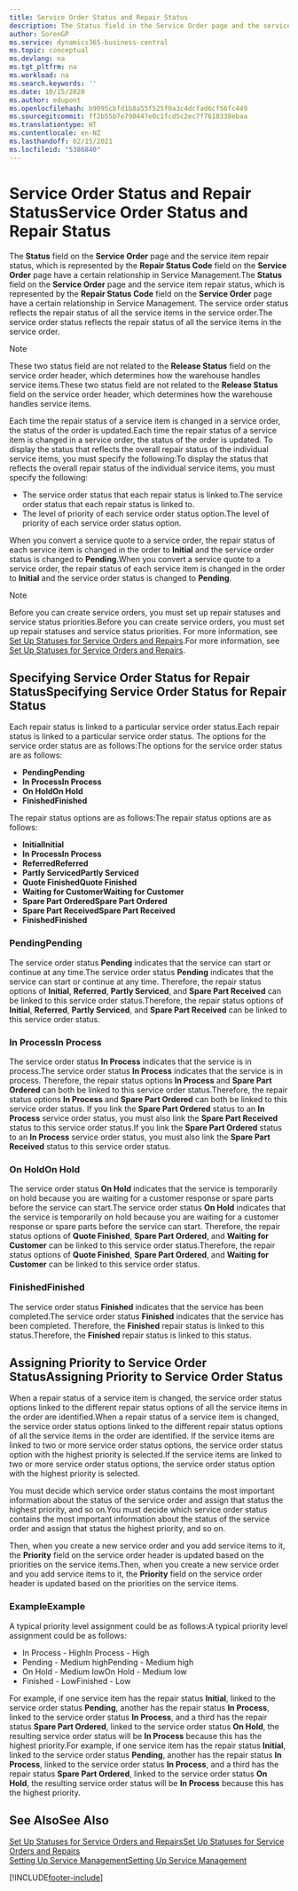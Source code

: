 ```yaml
---
title: Service Order Status and Repair Status
description: The Status field in the Service Order page and the service item repair status, which is represented by the Repair Status Code field in the Service Order page have a certain relationship in Service Management. The service order status reflects the repair status of all the service items in the service order.
author: SorenGP
ms.service: dynamics365-business-central
ms.topic: conceptual
ms.devlang: na
ms.tgt_pltfrm: na
ms.workload: na
ms.search.keywords: ''
ms.date: 10/15/2020
ms.author: edupont
ms.openlocfilehash: b9095cbfd1b8a55f525f0a3c4dcfad6cf56fc449
ms.sourcegitcommit: ff2b55b7e790447e0c1fcd5c2ec7f7610338ebaa
ms.translationtype: HT
ms.contentlocale: en-NZ
ms.lasthandoff: 02/15/2021
ms.locfileid: "5386840"
---
```

# <a name="service-order-status-and-repair-status"></a><span data-ttu-id="fc675-104">Service Order Status and Repair Status</span><span class="sxs-lookup"><span data-stu-id="fc675-104">Service Order Status and Repair Status</span></span>

<span data-ttu-id="fc675-105">The **Status** field on the **Service Order** page and the service item repair status, which is represented by the **Repair Status Code** field on the **Service Order** page have a certain relationship in Service Management.</span><span class="sxs-lookup"><span data-stu-id="fc675-105">The **Status** field on the **Service Order** page and the service item repair status, which is represented by the **Repair Status Code** field on the **Service Order** page have a certain relationship in Service Management.</span></span> <span data-ttu-id="fc675-106">The service order status reflects the repair status of all the service items in the service order.</span><span class="sxs-lookup"><span data-stu-id="fc675-106">The service order status reflects the repair status of all the service items in the service order.</span></span>  

> [!NOTE]  
> <span data-ttu-id="fc675-107">These two status field are not related to the **Release Status** field on the service order header, which determines how the warehouse handles service items.</span><span class="sxs-lookup"><span data-stu-id="fc675-107">These two status field are not related to the **Release Status** field on the service order header, which determines how the warehouse handles service items.</span></span>  

<span data-ttu-id="fc675-108">Each time the repair status of a service item is changed in a service order, the status of the order is updated.</span><span class="sxs-lookup"><span data-stu-id="fc675-108">Each time the repair status of a service item is changed in a service order, the status of the order is updated.</span></span> <span data-ttu-id="fc675-109">To display the status that reflects the overall repair status of the individual service items, you must specify the following:</span><span class="sxs-lookup"><span data-stu-id="fc675-109">To display the status that reflects the overall repair status of the individual service items, you must specify the following:</span></span>  

* <span data-ttu-id="fc675-110">The service order status that each repair status is linked to.</span><span class="sxs-lookup"><span data-stu-id="fc675-110">The service order status that each repair status is linked to.</span></span>  
* <span data-ttu-id="fc675-111">The level of priority of each service order status option.</span><span class="sxs-lookup"><span data-stu-id="fc675-111">The level of priority of each service order status option.</span></span>  

<span data-ttu-id="fc675-112">When you convert a service quote to a service order, the repair status of each service item is changed in the order to **Initial** and the service order status is changed to **Pending**.</span><span class="sxs-lookup"><span data-stu-id="fc675-112">When you convert a service quote to a service order, the repair status of each service item is changed in the order to **Initial** and the service order status is changed to **Pending**.</span></span>  

> [!NOTE]
> <span data-ttu-id="fc675-113">Before you can create service orders, you must set up repair statuses and service status priorities.</span><span class="sxs-lookup"><span data-stu-id="fc675-113">Before you can create service orders, you must set up repair statuses and service status priorities.</span></span> <span data-ttu-id="fc675-114">For more information, see [Set Up Statuses for Service Orders and Repairs](service-order-repair-status.md).</span><span class="sxs-lookup"><span data-stu-id="fc675-114">For more information, see [Set Up Statuses for Service Orders and Repairs](service-order-repair-status.md).</span></span>

## <a name="specifying-service-order-status-for-repair-status"></a><span data-ttu-id="fc675-115">Specifying Service Order Status for Repair Status</span><span class="sxs-lookup"><span data-stu-id="fc675-115">Specifying Service Order Status for Repair Status</span></span>

<span data-ttu-id="fc675-116">Each repair status is linked to a particular service order status.</span><span class="sxs-lookup"><span data-stu-id="fc675-116">Each repair status is linked to a particular service order status.</span></span> <span data-ttu-id="fc675-117">The options for the service order status are as follows:</span><span class="sxs-lookup"><span data-stu-id="fc675-117">The options for the service order status are as follows:</span></span>

* <span data-ttu-id="fc675-118">**Pending**</span><span class="sxs-lookup"><span data-stu-id="fc675-118">**Pending**</span></span>
* <span data-ttu-id="fc675-119">**In Process**</span><span class="sxs-lookup"><span data-stu-id="fc675-119">**In Process**</span></span>
* <span data-ttu-id="fc675-120">**On Hold**</span><span class="sxs-lookup"><span data-stu-id="fc675-120">**On Hold**</span></span>
* <span data-ttu-id="fc675-121">**Finished**</span><span class="sxs-lookup"><span data-stu-id="fc675-121">**Finished**</span></span>

<span data-ttu-id="fc675-122">The repair status options are as follows:</span><span class="sxs-lookup"><span data-stu-id="fc675-122">The repair status options are as follows:</span></span>

* <span data-ttu-id="fc675-123">**Initial**</span><span class="sxs-lookup"><span data-stu-id="fc675-123">**Initial**</span></span>
* <span data-ttu-id="fc675-124">**In Process**</span><span class="sxs-lookup"><span data-stu-id="fc675-124">**In Process**</span></span>
* <span data-ttu-id="fc675-125">**Referred**</span><span class="sxs-lookup"><span data-stu-id="fc675-125">**Referred**</span></span>
* <span data-ttu-id="fc675-126">**Partly Serviced**</span><span class="sxs-lookup"><span data-stu-id="fc675-126">**Partly Serviced**</span></span>
* <span data-ttu-id="fc675-127">**Quote Finished**</span><span class="sxs-lookup"><span data-stu-id="fc675-127">**Quote Finished**</span></span>
* <span data-ttu-id="fc675-128">**Waiting for Customer**</span><span class="sxs-lookup"><span data-stu-id="fc675-128">**Waiting for Customer**</span></span>
* <span data-ttu-id="fc675-129">**Spare Part Ordered**</span><span class="sxs-lookup"><span data-stu-id="fc675-129">**Spare Part Ordered**</span></span>
* <span data-ttu-id="fc675-130">**Spare Part Received**</span><span class="sxs-lookup"><span data-stu-id="fc675-130">**Spare Part Received**</span></span>
* <span data-ttu-id="fc675-131">**Finished**</span><span class="sxs-lookup"><span data-stu-id="fc675-131">**Finished**</span></span>  

### <a name="pending"></a><span data-ttu-id="fc675-132">Pending</span><span class="sxs-lookup"><span data-stu-id="fc675-132">Pending</span></span>

<span data-ttu-id="fc675-133">The service order status **Pending** indicates that the service can start or continue at any time.</span><span class="sxs-lookup"><span data-stu-id="fc675-133">The service order status **Pending** indicates that the service can start or continue at any time.</span></span> <span data-ttu-id="fc675-134">Therefore, the repair status options of **Initial**, **Referred**, **Partly Serviced**, and **Spare Part Received** can be linked to this service order status.</span><span class="sxs-lookup"><span data-stu-id="fc675-134">Therefore, the repair status options of **Initial**, **Referred**, **Partly Serviced**, and **Spare Part Received** can be linked to this service order status.</span></span>  

### <a name="in-process"></a><span data-ttu-id="fc675-135">In Process</span><span class="sxs-lookup"><span data-stu-id="fc675-135">In Process</span></span>

<span data-ttu-id="fc675-136">The service order status **In Process** indicates that the service is in process.</span><span class="sxs-lookup"><span data-stu-id="fc675-136">The service order status **In Process** indicates that the service is in process.</span></span> <span data-ttu-id="fc675-137">Therefore, the repair status options **In Process** and **Spare Part Ordered** can both be linked to this service order status.</span><span class="sxs-lookup"><span data-stu-id="fc675-137">Therefore, the repair status options **In Process** and **Spare Part Ordered** can both be linked to this service order status.</span></span> <span data-ttu-id="fc675-138">If you link the **Spare Part Ordered** status to an **In Process** service order status, you must also link the **Spare Part Received** status to this service order status.</span><span class="sxs-lookup"><span data-stu-id="fc675-138">If you link the **Spare Part Ordered** status to an **In Process** service order status, you must also link the **Spare Part Received** status to this service order status.</span></span>  

### <a name="on-hold"></a><span data-ttu-id="fc675-139">On Hold</span><span class="sxs-lookup"><span data-stu-id="fc675-139">On Hold</span></span>

<span data-ttu-id="fc675-140">The service order status **On Hold** indicates that the service is temporarily on hold because you are waiting for a customer response or spare parts before the service can start.</span><span class="sxs-lookup"><span data-stu-id="fc675-140">The service order status **On Hold** indicates that the service is temporarily on hold because you are waiting for a customer response or spare parts before the service can start.</span></span> <span data-ttu-id="fc675-141">Therefore, the repair status options of **Quote Finished**, **Spare Part Ordered**, and **Waiting for Customer** can be linked to this service order status.</span><span class="sxs-lookup"><span data-stu-id="fc675-141">Therefore, the repair status options of **Quote Finished**, **Spare Part Ordered**, and **Waiting for Customer** can be linked to this service order status.</span></span>  

### <a name="finished"></a><span data-ttu-id="fc675-142">Finished</span><span class="sxs-lookup"><span data-stu-id="fc675-142">Finished</span></span>

<span data-ttu-id="fc675-143">The service order status **Finished** indicates that the service has been completed.</span><span class="sxs-lookup"><span data-stu-id="fc675-143">The service order status **Finished** indicates that the service has been completed.</span></span> <span data-ttu-id="fc675-144">Therefore, the **Finished** repair status is linked to this status.</span><span class="sxs-lookup"><span data-stu-id="fc675-144">Therefore, the **Finished** repair status is linked to this status.</span></span>  

## <a name="assigning-priority-to-service-order-status"></a><span data-ttu-id="fc675-145">Assigning Priority to Service Order Status</span><span class="sxs-lookup"><span data-stu-id="fc675-145">Assigning Priority to Service Order Status</span></span>

<span data-ttu-id="fc675-146">When a repair status of a service item is changed, the service order status options linked to the different repair status options of all the service items in the order are identified.</span><span class="sxs-lookup"><span data-stu-id="fc675-146">When a repair status of a service item is changed, the service order status options linked to the different repair status options of all the service items in the order are identified.</span></span> <span data-ttu-id="fc675-147">If the service items are linked to two or more service order status options, the service order status option with the highest priority is selected.</span><span class="sxs-lookup"><span data-stu-id="fc675-147">If the service items are linked to two or more service order status options, the service order status option with the highest priority is selected.</span></span>  

<span data-ttu-id="fc675-148">You must decide which service order status contains the most important information about the status of the service order and assign that status the highest priority, and so on.</span><span class="sxs-lookup"><span data-stu-id="fc675-148">You must decide which service order status contains the most important information about the status of the service order and assign that status the highest priority, and so on.</span></span>  

<span data-ttu-id="fc675-149">Then, when you create a new service order and you add service items to it, the **Priority** field on the service order header is updated based on the priorities on the service items.</span><span class="sxs-lookup"><span data-stu-id="fc675-149">Then, when you create a new service order and you add service items to it, the **Priority** field on the service order header is updated based on the priorities on the service items.</span></span>  

### <a name="example"></a><span data-ttu-id="fc675-150">Example</span><span class="sxs-lookup"><span data-stu-id="fc675-150">Example</span></span>

<span data-ttu-id="fc675-151">A typical priority level assignment could be as follows:</span><span class="sxs-lookup"><span data-stu-id="fc675-151">A typical priority level assignment could be as follows:</span></span>  

* <span data-ttu-id="fc675-152">In Process - High</span><span class="sxs-lookup"><span data-stu-id="fc675-152">In Process - High</span></span>  
* <span data-ttu-id="fc675-153">Pending - Medium high</span><span class="sxs-lookup"><span data-stu-id="fc675-153">Pending - Medium high</span></span>  
* <span data-ttu-id="fc675-154">On Hold - Medium low</span><span class="sxs-lookup"><span data-stu-id="fc675-154">On Hold - Medium low</span></span>  
* <span data-ttu-id="fc675-155">Finished - Low</span><span class="sxs-lookup"><span data-stu-id="fc675-155">Finished - Low</span></span>  

<span data-ttu-id="fc675-156">For example, if one service item has the repair status **Initial**, linked to the service order status **Pending**, another has the repair status **In Process**, linked to the service order status **In Process**, and a third has the repair status **Spare Part Ordered**, linked to the service order status **On Hold**, the resulting service order status will be **In Process** because this has the highest priority.</span><span class="sxs-lookup"><span data-stu-id="fc675-156">For example, if one service item has the repair status **Initial**, linked to the service order status **Pending**, another has the repair status **In Process**, linked to the service order status **In Process**, and a third has the repair status **Spare Part Ordered**, linked to the service order status **On Hold**, the resulting service order status will be **In Process** because this has the highest priority.</span></span>  

## <a name="see-also"></a><span data-ttu-id="fc675-157">See Also</span><span class="sxs-lookup"><span data-stu-id="fc675-157">See Also</span></span>

[<span data-ttu-id="fc675-158">Set Up Statuses for Service Orders and Repairs</span><span class="sxs-lookup"><span data-stu-id="fc675-158">Set Up Statuses for Service Orders and Repairs</span></span>](service-order-repair-status.md)  
[<span data-ttu-id="fc675-159">Setting Up Service Management</span><span class="sxs-lookup"><span data-stu-id="fc675-159">Setting Up Service Management</span></span>](service-setup-service.md)  


[!INCLUDE[footer-include](includes/footer-banner.md)]
